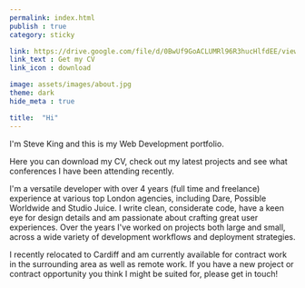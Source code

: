 ```yaml
---
permalink: index.html
publish : true
category: sticky

link: https://drive.google.com/file/d/0BwUf9GoACLUMRl96R3hucHlfdEE/view
link_text : Get my CV
link_icon : download

image: assets/images/about.jpg
theme: dark
hide_meta : true

title:  "Hi"
---
```


I'm Steve King and this is my Web Development portfolio. 

Here you can download my CV, check out my latest projects and see what conferences I have been attending recently.

I'm a versatile developer with over 4 years (full time and freelance) experience at various top London agencies, including Dare, Possible Worldwide and Studio Juice. I write clean, considerate code, have a keen eye for design details and am passionate about crafting great user experiences. Over the years I've worked on projects both large and small, across a wide variety of development workflows and deployment strategies.

I recently relocated to Cardiff and am currently available for contract work in the surrounding area as well as remote work. If you have a new project or contract opportunity you think I might be suited for, please get in touch!
